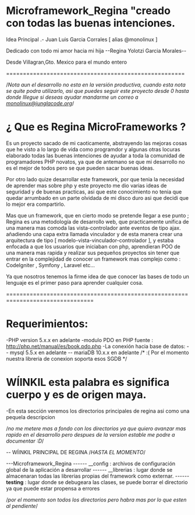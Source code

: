 # Microframework_Regina "creado con todas las buenas intenciones.

Idea Principal .- Juan Luis Garcia Corrales [ alias @monolinux ]

Dedicado con todo mi amor hacia mi hija  --Regina Yolotzi Garcia Morales--

Desde Villagran,Gto. Mexico para el mundo entero

=====================================================

/*Nota aun el desarrollo no esta en la versión productiva, cuando esta nota se quite podra utilizarlo,
 asi que puedes seguir este proyecto desde 0 hasta donde lllegue si deseas ayudar mandarme un correo a monolinux@junglacode.org*/

# ¿ Que es Regina MicroFrameworks ?

Es un proyecto sacado de mi caoticamente, abstrayendo las mejoras cosas que he visto a lo largo de vida como programdor y 
algunas otras locuras elaborado todas las buenas intenciones de ayudar a toda la comunidad de programadores PHP novatos, ya que de antemano se 
que mi desarrollo no es el mejor de todos pero se que pueden sacar buenas ideas. 

Por otro lado quize desarrollar este framework, por que tenia la necesidad de aprender mas sobre php y este proyecto me dio 
varias ideas de seguridad y de buenas practicas, asi que este conocimiento no tenia que quedar arrumbado en un parte olvidada de mi disco duro
asi que decidi que lo mejor era compartirlo.

Mas que un framework, que en cierto modo se pretende llegar a ese punto ; Regina es una metodología de desarrollo web, 
que practicamente unifica de una manera mas comoda las vista-controlador ante eventos de tipo ajax. añadiendo una capa 
extra llamada vinculador y de esta manera crear una arquitectura de tipo [ modelo-vista-vinculador-controlador ], 
y estaba enfocada a que los usuarios que iniciaban con php, aprendieran POO de una manera mas rapida y realizar sus pequeños proyectos 
sin tener que entrar en la complejidad de conocer un framework mas complejo como : CodeIgniter , Symfony , Laravel etc...

Ya que nosotros tenemos la firme idea de que conocer las bases de todo un lenguaje es el primer paso para aprender cualquier cosa.

================================================================================

# Requerimientos:
-PHP version 5.x.x en adelante
-modulo PDO en PHP fuente : http://php.net/manual/es/book.pdo.php
-La conexión hacia base de datos:
 -- mysql 5.5.x en adelante
 -- mariaDB 10.x.x en adelante
/* :( Por el momento nuestra libreria de conexion soporta esos SGDB */

# WÍINKIL esta palabra es significa cuerpo y es de origen maya. 

-En esta sección veremos los directorios principales de regina asi como una pequela descripcion

/*no me metere mas a fondo con los directorios ya que quiero avanzar mas rapido en el desarrollo
pero despues de la version estable me podre a documentar :D*/

-- WÍINKIL PRINCIPAL DE REGINA /*HASTA EL MOMENTO*/

---Microframework_Regina
------ __config : archivos de configuración global de la aplicación a desarrollar
------ __librerias : lugar donde se almacenaran todas las librerias propias del framework como externar.
------ __testing__ : lugar donde se debugeara las clases, se puede borrar el directorio ya que puede estar propensa a errores

 /*por el momento son todos los directorios pero habra mas por lo que esten al pendiente*/
